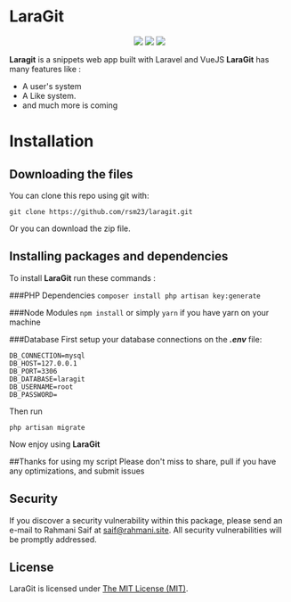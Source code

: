 LaraGit
===============
<p align="center">
<a href="https://github.com/rsm23/laragit/issues"><img src="https://img.shields.io/github/issues/rsm23/laragit.svg"></a>
<a href="https://twitter.com/intent/tweet?text=Wow:&url=%5Bobject%20Object%5Dw"><img src="https://img.shields.io/twitter/url/https/github.com/rsm23/laragit.svg?style=social&style=flat-square"></a>
<a href="https://raw.githubusercontent.com/rsm23/laragit/master/LICENSE"><img src="https://img.shields.io/badge/license-MIT-blue.svg"></a>
</p>

**Laragit** is a snippets web app built with Laravel and VueJS
**LaraGit** has many features like : 
* A user's system
* A Like system.
* and much more is coming


# Installation
## Downloading the files
You can clone this repo using git with:

`git clone https://github.com/rsm23/laragit.git`

Or you can download the zip file.

## Installing packages and dependencies
To install **LaraGit** run these commands :

###PHP Dependencies
`composer install
php artisan key:generate`

###Node Modules
`npm install` or simply `yarn` if you have yarn on your machine

###Database
First setup your database connections on the _**.env**_ file:

    DB_CONNECTION=mysql
    DB_HOST=127.0.0.1
    DB_PORT=3306
    DB_DATABASE=laragit
    DB_USERNAME=root
    DB_PASSWORD=
    
Then run

`php artisan migrate`


Now enjoy using **LaraGit**

##Thanks for using my script
Please don't miss to share, pull if you have any optimizations, and submit issues

## Security

If you discover a security vulnerability within this package, please send an e-mail to Rahmani Saif at saif@rahmani.site. All security vulnerabilities will be promptly addressed.


## License

LaraGit is licensed under [The MIT License (MIT)](LICENSE).
